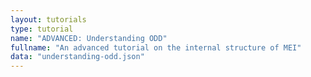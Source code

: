 ```yaml
---
layout: tutorials
type: tutorial
name: "ADVANCED: Understanding ODD"
fullname: "An advanced tutorial on the internal structure of MEI"
data: "understanding-odd.json"
---
```

